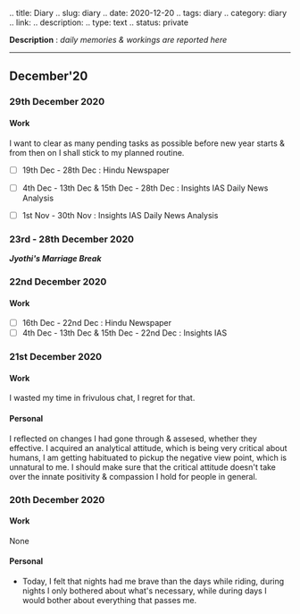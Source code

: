 .. title: Diary
.. slug: diary
.. date: 2020-12-20 
.. tags: diary
.. category: diary
.. link: 
.. description: 
.. type: text
.. status: private

**Description** : *daily memories & workings are reported here*
<!-- TEASER_END -->

---

## December'20

### 29th December 2020
#### Work
I want to clear as many pending tasks as possible before new year starts & from then on I shall stick to my planned routine.

- [ ] 19th Dec - 28th Dec : Hindu Newspaper
- [ ] 4th Dec - 13th Dec & 15th Dec - 28th Dec : Insights IAS Daily News Analysis
- [ ] 1st Nov - 30th Nov : Insights IAS Daily News Analysis


### 23rd - 28th December 2020
***Jyothi's Marriage Break***

### 22nd December 2020
#### Work
- [ ] 16th Dec - 22nd Dec : Hindu Newspaper
- [ ] 4th Dec - 13th Dec & 15th Dec - 22nd Dec : Insights IAS

### 21st December 2020
#### Work
I wasted my time in frivulous chat, I regret for that.
#### Personal
I reflected on changes I had gone through & assesed, whether they effective. I acquired an analytical attitude, which is being very critical about humans, I am getting habituated to pickup the negative view point, which is unnatural to me. I should make sure that the critical attitude doesn't take over the innate positivity & compassion I hold for people in general.

### 20th December 2020
#### Work 
None
#### Personal
- Today, I felt that nights had me brave than the days while riding, during nights I only bothered about what's necessary, while during days I would bother about everything that passes me.



